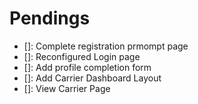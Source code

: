 # Pendings

* []: Complete registration prmompt page
* []: Reconfigured Login page
* []: Add profile completion form
* []: Add Carrier Dashboard Layout
* []: View Carrier Page